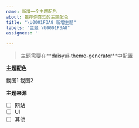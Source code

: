```yaml
---
name: 新增一个主题配色
about: 推荐你喜欢的主题配色
title: "\U0001F3A8 新增主题"
labels: "主题 \U0001F3A8"
assignees: ''

---
```


> 主题需要在**[daisyui-theme-generator](https://daisyui.com/theme-generator/)**中配置

**主题配色**

截图1
截图2

**主题来源**

- [ ] 网站
- [ ] UI
- [ ] 其他
